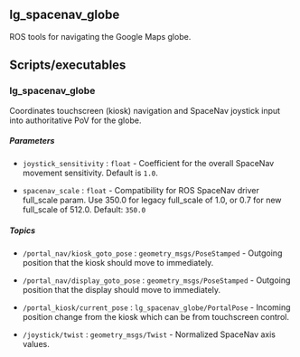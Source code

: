 lg\_spacenav\_globe
-----------

ROS tools for navigating the Google Maps globe.

## Scripts/executables

### lg\_spacenav\_globe

Coordinates touchscreen (kiosk) navigation and SpaceNav joystick input into authoritative PoV for the globe.

##### Parameters

* `joystick_sensitivity` : `float` - Coefficient for the overall SpaceNav movement sensitivity.  Default is `1.0`.

* `spacenav_scale` : `float` - Compatibility for ROS SpaceNav driver full\_scale param.  Use 350.0 for legacy full\_scale of 1.0, or 0.7 for new full\_scale of 512.0.  Default: `350.0`

##### Topics

* `/portal_nav/kiosk_goto_pose` : `geometry_msgs/PoseStamped` - Outgoing position that the kiosk should move to immediately.

* `/portal_nav/display_goto_pose` : `geometry_msgs/PoseStamped` - Outgoing position that the display should move to immediately.

* `/portal_kiosk/current_pose` : `lg_spacenav_globe/PortalPose` - Incoming position change from the kiosk which can be from touchscreen control.

* `/joystick/twist` : `geometry_msgs/Twist` - Normalized SpaceNav axis values.
